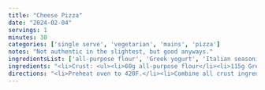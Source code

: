 ```yaml
---
title: "Cheese Pizza"
date: "2024-02-04"
servings: 1
minutes: 30
categories: ['single serve', 'vegetarian', 'mains', 'pizza']
notes: "Not authentic in the slightest, but good anyways."
ingredientsList: ['all-purpose flour', 'Greek yogurt', 'Italian seasoning', 'tomato sauce', 'mozzarella', 'cheese', 'cottage cheese', 'spinach', 'mushrooms', 'bell pepper']
ingredients: "<li>Crust: <ul><li>60g all-purpose flour</li><li>115g Greek yogurt</li><li>1/2 tsp baking powder</li><li>1/4 tsp salt</li><li>2 tsp Italian seasoning</li></ul></li><li>Toppings: <ul><li>60g tomato sauce</li><li>50g shredded mozzarella</li><li>70g cottage cheese</li><li>1 cup spinach</li><li>60g mushrooms</li><li>60g bell peppers</li></ul></li>"
directions: "<li>Preheat oven to 420F.</li><li>Combine all crust ingredients in a large bowl - roll out into a circular shape on a parchment-lined pan.</li><li>Spread tomato sauce, then toppings.</li><li>Bake for 15-18 minutes, then broil for 2 minutes. Let cool for 5 minutes before serving.</li>"
---
```

